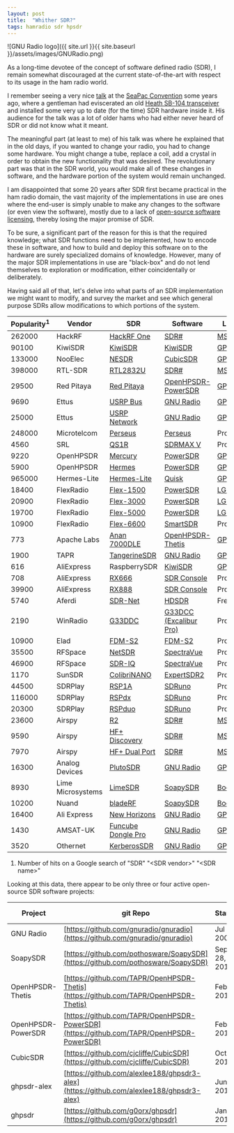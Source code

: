 ```yaml
---
layout: post
title:  "Whither SDR?"
tags: hamradio sdr hpsdr
---
```


![GNU Radio logo]({{ site.url }}{{ site.baseurl }}/assets/images/GNURadio.png)

As a long-time devotee of the concept of software defined radio (SDR),
I remain somewhat discouraged at the current state-of-the-art with
respect to its usage in the ham radio world.

I remember seeing a very nice
[talk](http://microhams.blob.core.windows.net/content/2015/05/3-n7hq_mhdc2009.pdf)
at the [SeaPac Convention](https://www.seapac.org) some years ago,
where a gentleman had eviscerated an old [Heath SB-104
transceiver](https://rigreference.com/rigs/2938-heathkit-sb-104) and
installed some very up to date (for the time) SDR hardware inside
it. His audience for the talk was a lot of older hams who had either
never heard of SDR or did not know what it meant.

The meaningful part (at least to me) of his talk was where he
explained that in the old days, if you wanted to change your radio,
you had to change some hardware. You might change a tube, replace a
coil, add a crystal in order to obtain the new functionality that was
desired. The revolutionary part was that in the SDR world, you would
make all of these changes in software, and the hardware portion of the
system would remain unchanged.

I am disappointed that some 20 years after SDR first became practical
in the ham radio domain, the vast majority of the implementations in
use are ones where the end-user is simply unable to make any changes
to the software (or even view the software), mostly due to a lack of
[open-source software licensing](https://opensource.org/osd), thereby
losing the major promise of SDR.

To be sure, a significant part of the reason for this is that the
required knowledge; what SDR functions need to be implemented, how to
encode these in software, and how to build and deploy this software on
to the hardware are surely specialized domains of knowledge. However,
many of the major SDR implementations in use are "black-box" and do
not lend themselves to exploration or modification, either
coincidentally or deliberately.

Having said all of that, let's delve into what parts of an SDR
implementation we might want to modify, and survey the market and see
which general purpose SDRs allow modifications to which portions of
the system.

| Popularity<sup>1</sup> | Vendor | SDR | Software | License | Language |
| --- | --- | --- | --- | --- | --- |
| 262000 | HackRF | [HackRF One](https://greatscottgadgets.com/hackrf/one/) | [SDR#](https://airspy.com/download/) | [MS-RSL](https://referencesource.microsoft.com/license.html) | .Net |
| 90100 | KiwiSDR | [KiwiSDR](http://kiwisdr.com/) | [KiwiSDR](https://github.com/jks-prv/Beagle_SDR_GPS) | [GPL](https://www.gnu.org/licenses/old-licenses/gpl-2.0.html) | C++ |
| 133000 | NooElec | [NESDR](https://www.nooelec.com/store/sdr/sdr-receivers/nesdr.html) | [CubicSDR](https://cubicsdr.com/) | [GPL](https://www.gnu.org/licenses/old-licenses/gpl-2.0.html) | C++ |
| 398000 | RTL-SDR | [RTL2832U](https://www.rtl-sdr.com/) | [SDR#](https://airspy.com/download/) | [MS-RSL](https://referencesource.microsoft.com/license.html) | .Net |
| 29500 | Red Pitaya | [Red Pitaya](https://www.redpitaya.com/) | [OpenHPSDR-PowerSDR](https://github.com/TAPR/OpenHPSDR-PowerSDR/releases/tag/v3.4.9) | [GPL](https://www.gnu.org/licenses/old-licenses/gpl-2.0.html) | C# |
| 9690 | Ettus | [USRP Bus](https://www.ettus.com/product-categories/usrp-bus-series/) | [GNU Radio](https://wiki.gnuradio.org/index.php/InstallingGR) | [GPL](https://www.gnu.org/licenses/old-licenses/gpl-2.0.html) | C++ |
| 25000 | Ettus | [USRP Network](https://www.ettus.com/product-categories/usrp-networked-series/) | [GNU Radio](https://wiki.gnuradio.org/index.php/InstallingGR) | [GPL](https://www.gnu.org/licenses/old-licenses/gpl-2.0.html) | C++ |
| 248000 | Microtelcom | [Perseus](http://microtelecom.it/perseus/) | [Perseus](http://microtelecom.it/perseus/software.html) | Proprietary | C++ |
| 4560 | SRL | [QS1R](https://web.archive.org/web/20150722044449/http://qs1r.wikispaces.com:80/QS1R+Specifications) | [SDRMAX V](http://www.srl-llc.com/qs1r_latest/) | Proprietary | C++ |
| 9220 | OpenHPSDR | [Mercury](https://openhpsdr.org/mercury.php) | [PowerSDR](https://github.com/TAPR/OpenHPSDR-PowerSDR/releases/tag/v3.4.9) | [GPL](https://www.gnu.org/licenses/old-licenses/gpl-2.0.html) | C# |
| 5900 | OpenHPSDR | [Hermes](https://openhpsdr.org/hermes.php) | [PowerSDR](https://github.com/TAPR/OpenHPSDR-PowerSDR/releases/tag/v3.4.9) | [GPL](https://www.gnu.org/licenses/old-licenses/gpl-2.0.html) | C# |
| 965000 | Hermes-Lite | [Hermes-Lite](http://www.hermeslite.com/) | [Quisk](http://james.ahlstrom.name/quisk/) | [GPL](https://www.gnu.org/licenses/old-licenses/gpl-2.0.html) | Python |
| 18400 | FlexRadio | [Flex-1500](https://edge.flexradio.com/www/uploads/20200818185031/FLEX-1500-Datasheet.pdf) | [PowerSDR](https://www.flexradio.com/software/powersdr_v2-7-2_installer/) | [LGPL](http://kc.flexradio.com/KnowledgebaseArticle50498.aspx) | C# |
| 20900 | FlexRadio | [Flex-3000](https://edge.flexradio.com/www/uploads/20200818185030/FLEX-3000-Datasheet-1.pdf) | [PowerSDR](https://www.flexradio.com/software/powersdr_v2-7-2_installer/) | [LGPL](http://kc.flexradio.com/KnowledgebaseArticle50498.aspx) | C# |
| 19700 | FlexRadio | [Flex-5000](https://edge.flexradio.com/www/uploads/20200818185023/FLEX-5000-Datasheet.pdf) | [PowerSDR](https://www.flexradio.com/software/powersdr_v2-7-2_installer/) | [LGPL](http://kc.flexradio.com/KnowledgebaseArticle50498.aspx) | C# |
| 10900 | FlexRadio | [Flex-6600](https://edge.flexradio.com/www/uploads/20201121014319/FLEX-6600-Series_Brochure-202011.pdf) | [SmartSDR](https://www.flexradio.com/ssdr/) | Proprietary | |
| 773 | Apache Labs | [Anan 7000DLE](https://apache-labs.com/productPdf/1059_1050_7000DLE%20MKII%20Brochure%20v1.04.pdf) | [OpenHPSDR-Thetis](https://github.com/TAPR/OpenHPSDR-Thetis/releases/tag/v2.8.11) | [GPL](https://www.gnu.org/licenses/old-licenses/gpl-2.0.html) | C# |
| 1900 | TAPR | [TangerineSDR](https://tangerinesdr.com/) | [GNU Radio](https://wiki.gnuradio.org/index.php/InstallingGR) | [GPL](https://www.gnu.org/licenses/old-licenses/gpl-2.0.html) | C++ |
| 616 | AliExpress | RaspberrySDR | [KiwiSDR](https://github.com/jks-prv/Beagle_SDR_GPS) | [GPL](https://www.gnu.org/licenses/old-licenses/gpl-2.0.html) | C++ |
| 708 | AliExpress | [RX666](https://www.aliexpress.com/item/4001239060377.html) | [SDR Console](https://www.sdr-radio.com/console) | Proprietary | C++ |
| 39900 | AliExpress | [RX888](https://www.aliexpress.com/item/1005001593172830.html) | [SDR Console](https://www.sdr-radio.com/console) | Proprietary | C++ |
| 5740 | Aferdi | [SDR-Net](https://afedri-sdr.com/index.php) | [HDSDR](http://www.hdsdr.de/) | Freeware | C++ |
| 2190 | WinRadio | [G33DDC](https://www.winradio.com/home/g33ddc.htm) | [G33DCC (Excalibur Pro)](https://www.winradio.com/home/download-g33ddc.htm) | Proprietary | |
| 10900 | Elad | [FDM-S2](https://eladit.shop/en-gb/Ricevitore-SDR-FDM-S2-p209053137) | [FDM-S2](http://sdr.eladit.com/download/FDM-sw2%20Software/index.php?lang=EN) | Proprietary | |
| 35500 | RFSpace | [NetSDR](http://www.rfspace.com/RFSPACE/NetSDR+.html) | [SpectraVue](http://www.rfspace.com/RFSPACE/SVDownload.html) | Proprietary | |
| 46900 | RFSpace | [SDR-IQ](http://www.rfspace.com/RFSPACE/SDR-IQ.html) | [SpectraVue](http://www.rfspace.com/RFSPACE/SVDownload.html) | Proprietary | |
| 1170 | SunSDR | [ColibriNANO](https://sunsdr.eu/product/colibrinano/) | [ExpertSDR2](https://sunsdr.eu/support/expertsdr2/) | Proprietary | |
| 44500 | SDRPlay | [RSP1A](https://www.sdrplay.com/rsp1a/) | [SDRuno](https://www.sdrplay.com/sdruno/) | Proprietary | |
| 116000 | SDRPlay | [RSPdx](https://www.sdrplay.com/rspdx/) | [SDRuno](https://www.sdrplay.com/sdruno/) | Proprietary | |
| 20300 | SDRPlay | [RSPduo](https://www.sdrplay.com/rspduo/) | [SDRuno](https://www.sdrplay.com/sdruno/) | Proprietary | |
| 23600 | Airspy | [R2](https://airspy.com/airspy-r2/) | [SDR#](https://airspy.com/download/) | [MS-RSL](https://referencesource.microsoft.com/license.html) | .Net |
| 9590 | Airspy | [HF+ Discovery](https://airspy.com/airspy-hf-discovery/) | [SDR#](https://airspy.com/download/) | [MS-RSL](https://referencesource.microsoft.com/license.html) | .Net |
| 7970 | Airspy | [HF+ Dual Port](https://airspy.com/airspy-hf-plus/) | [SDR#](https://airspy.com/download/) | [MS-RSL](https://referencesource.microsoft.com/license.html) | .Net |
| 16300 | Analog Devices | [PlutoSDR](https://www.analog.com/en/design-center/evaluation-hardware-and-software/evaluation-boards-kits/adalm-pluto.html#eb-overview) | [GNU Radio](https://wiki.gnuradio.org/index.php/InstallingGR) | [GPL](https://www.gnu.org/licenses/old-licenses/gpl-2.0.html) | C++ |
| 8930 | Lime Microsystems | [LimeSDR](https://limemicro.com/products/boards/limesdr/) | [SoapySDR](https://github.com/pothosware/SoapySDR) | [Boost](https://www.boost.org/LICENSE_1_0.txt) | C++ |
| 10200 | Nuand | [bladeRF](https://www.nuand.com/) | [SoapySDR](https://github.com/pothosware/SoapySDR) | [Boost](https://www.boost.org/LICENSE_1_0.txt) | C++ |
| 16400 | Ali Express | [New Horizons](http://gridrf.com/products/detail/id/12.html) | [GNU Radio](https://wiki.gnuradio.org/index.php/InstallingGR) | [GPL](https://www.gnu.org/licenses/old-licenses/gpl-2.0.html) | C++ |
| 1430 | AMSAT-UK | [Funcube Dongle Pro](http://www.funcubedongle.com/) | [GNU Radio](https://wiki.gnuradio.org/index.php/InstallingGR) | [GPL](https://www.gnu.org/licenses/old-licenses/gpl-2.0.html) | C++ |
| 3520 | Othernet | [KerberosSDR](http://kerberossdr.com/) | [GNU Radio](https://wiki.gnuradio.org/index.php/InstallingGR) | [GPL](https://www.gnu.org/licenses/old-licenses/gpl-2.0.html) | C++ |

1. Number of hits on a Google search of "SDR" "\<SDR vendor\>" "\<SDR name\>"

Looking at this data, there appear to be only three or four active open-source SDR software projects:

| Project | git Repo | Started | Contributors | Commits | Latest Release |
| --- | --- | --- | --- | --- | --- |
| GNU Radio | [https://github.com/gnuradio/gnuradio](https://github.com/gnuradio/gnuradio) | Jul 26, 2009 | 252 | 14444 | Mar 22, 2021 |
| SoapySDR | [https://github.com/pothosware/SoapySDR](https://github.com/pothosware/SoapySDR) | Sep 28, 2014 | 15 | 740 | Apr 25, 2021 |
| OpenHPSDR-Thetis | [https://github.com/TAPR/OpenHPSDR-Thetis](https://github.com/TAPR/OpenHPSDR-Thetis) | Feb 26, 2017 | 2 | 64 | Oct 20, 2020 |
| OpenHPSDR-PowerSDR | [https://github.com/TAPR/OpenHPSDR-PowerSDR](https://github.com/TAPR/OpenHPSDR-PowerSDR) | Feb 26, 2017 | 2 | 93 | Mar 20, 2018 |
| CubicSDR | [https://github.com/cjcliffe/CubicSDR](https://github.com/cjcliffe/CubicSDR) | Oct 26, 2014 | 18 | 1661 | Aug 21, 2018 |
| ghpsdr-alex | [https://github.com/alexlee188/ghpsdr3-alex](https://github.com/alexlee188/ghpsdr3-alex) | Jun 19, 2011 | 16 | 1590 | Jan 22, 2012 |
| ghpsdr | [https://github.com/g0orx/ghpsdr](https://github.com/g0orx/ghpsdr) | Jan 29, 2017 | 1 | 1 | n/a |
